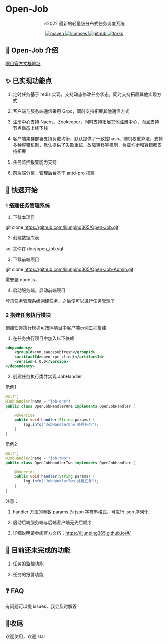 # Open-Job

<p align="center">
🔥2022 最新的轻量级分布式任务调度系统
</p>

<p align="center">
  <a href="https://search.maven.org/search?q=g:com.saucesubfresh%20a:open-starter-*">
    <img alt="maven" src="https://img.shields.io/github/v/release/lijunping365/Open-Job?include_prereleases&logo=Open-Job&style=plastic">
  </a>

  <a href="https://www.apache.org/licenses/LICENSE-2.0">
    <img alt="licenses" src="https://img.shields.io/badge/license-Apache%202-4EB1BA.svg?style=flat-square">
  </a>

  <a href="https://github.com/lijunping365/Open-Job">
    <img alt="github" src="https://badgen.net/github/stars/lijunping365/Open-Job?icon=github" >
  </a>
  
  <a href="https://github.com/lijunping365/Open-Job">
      <img alt="forks" src="https://badgen.net/github/forks/lijunping365/Open-Job?icon=github&color=4ab8a1" >
    </a>
</p>

## 🎨 Open-Job 介绍

[项目官方文档地址](https://lijunping365.github.io/#/)

## ✨ 已实现功能点

1. 定时任务基于 redis 实现，支持动态修改任务状态，同时支持拓展其他实现方式

2. 客户端与服务端通信采用 Grpc，同时支持拓展其他通信方式

3. 注册中心支持 Nacos、Zookeeper，同时支持拓展其他注册中心，而且支持节点动态上线下线

4. 客户端集群部署支持负载均衡，默认提供了一致性hash、随机权重算法，支持多种容错机制，默认提供了失败重试、故障转移等机制，负载均衡和容错都支持拓展

5. 任务监控报警能力支持

6. 前后端分离，管理后台基于 antd-pro 搭建

## 🍪 快速开始

### 1 搭建任务管理系统

1. 下载本项目

git clone https://github.com/lijunping365/Open-Job.git

2. 创建数据库表

sql 文件在 doc/open_job.sql

3. 下载前端项目

git clone https://github.com/lijunping365/Open-Job-Admin.git

需安装 node.js，

4. 启动服务端，启动前端项目

登录任务管理系统创建任务，之后便可以进行任务管理了

### 2 搭建任务执行模块

创建任务执行模块可按照项目中客户端示例工程搭建

1. 在任务执行项目中加入以下依赖

```xml
<dependency>
    <groupId>com.saucesubfresh</groupId>
    <artifactId>open-rpc-client</artifactId>
    <version>1.0.0</version>
</dependency>
```

2. 创建任务执行类并实现 JobHandler

示例1

```java
@Slf4j
@JobHandler(name = "job-one")
public class OpenJobHandlerOne implements OpenJobHandler {

    @Override
    public void handler(String params) {
        log.info("JobHandlerOne 处理任务");
    }
}
```

示例2

```java
@Slf4j
@JobHandler(name = "job-two")
public class OpenJobHandlerTwo implements OpenJobHandler {

    @Override
    public void handler(String params) {
        log.info("JobHandlerTwo 处理任务");
    }
}
```

注意：

1. handler 方法的参数 params 为 json 字符串格式，可进行 json 序列化

2. 启动后端服务端与后端客户端无先后顺序

3. 详细说明请参阅官方文档：https://lijunping365.github.io/#/

## 🔨 目前还未完成的功能

1. 任务的监控功能

2. 任务的报警功能

## ❓ FAQ

有问题可以提 issues，我会及时解答

## 🎉收尾

欢迎使用，欢迎 star
